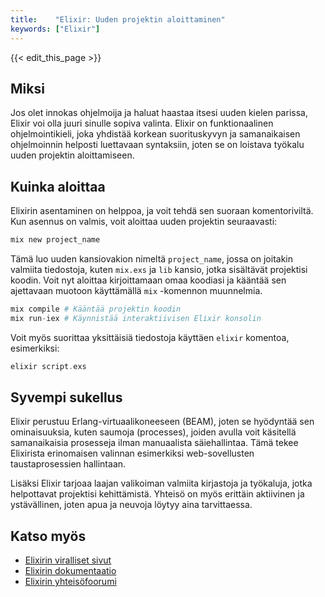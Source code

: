 ```yaml
---
title:    "Elixir: Uuden projektin aloittaminen"
keywords: ["Elixir"]
---
```


{{< edit_this_page >}}

## Miksi

Jos olet innokas ohjelmoija ja haluat haastaa itsesi uuden kielen parissa, Elixir voi olla juuri sinulle sopiva valinta. Elixir on funktionaalinen ohjelmointikieli, joka yhdistää korkean suorituskyvyn ja samanaikaisen ohjelmoinnin helposti luettavaan syntaksiin, joten se on loistava työkalu uuden projektin aloittamiseen.

## Kuinka aloittaa

Elixirin asentaminen on helppoa, ja voit tehdä sen suoraan komentoriviltä. Kun asennus on valmis, voit aloittaa uuden projektin seuraavasti:

```Elixir
mix new project_name
```

Tämä luo uuden kansiovakion nimeltä `project_name`, jossa on joitakin valmiita tiedostoja, kuten `mix.exs` ja `lib` kansio, jotka sisältävät projektisi koodin. Voit nyt aloittaa kirjoittamaan omaa koodiasi ja kääntää sen ajettavaan muotoon käyttämällä `mix` -komennon muunnelmia.

```Elixir
mix compile # Kääntää projektin koodin
mix run-iex # Käynnistää interaktiivisen Elixir konsolin
```

Voit myös suorittaa yksittäisiä tiedostoja käyttäen `elixir` komentoa, esimerkiksi:

```Elixir
elixir script.exs
```

## Syvempi sukellus

Elixir perustuu Erlang-virtuaalikoneeseen (BEAM), joten se hyödyntää sen ominaisuuksia, kuten saumoja (processes), joiden avulla voit käsitellä samanaikaisia prosesseja ilman manuaalista säiehallintaa. Tämä tekee Elixirista erinomaisen valinnan esimerkiksi web-sovellusten taustaprosessien hallintaan.

Lisäksi Elixir tarjoaa laajan valikoiman valmiita kirjastoja ja työkaluja, jotka helpottavat projektisi kehittämistä. Yhteisö on myös erittäin aktiivinen ja ystävällinen, joten apua ja neuvoja löytyy aina tarvittaessa.

## Katso myös

- [Elixirin viralliset sivut](https://elixir-lang.org/)
- [Elixirin dokumentaatio](https://hexdocs.pm/elixir)
- [Elixirin yhteisöfoorumi](https://elixirforum.com/)